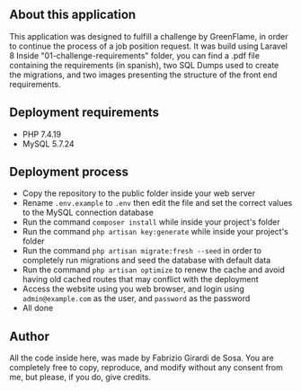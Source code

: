 ## About this application

This application was designed to fulfill a challenge by GreenFlame, in order to continue the process of a job position request. It was build using Laravel 8
Inside "01-challenge-requirements" folder, you can find a .pdf file containing the requirements (in spanish), two SQL Dumps used to create the migrations, and two images presenting the structure of the front end requirements.


## Deployment requirements

- PHP 7.4.19
- MySQL 5.7.24


## Deployment process

- Copy the repository to the public folder inside your web server
- Rename `.env.example` to `.env` then edit the file and set the correct values to the MySQL connection database
- Run the command `composer install` while inside your project's folder
- Run the command `php artisan key:generate` while inside your project's folder
- Run the command `php artisan migrate:fresh --seed` in order to completely run migrations and seed the database with default data
- Run the command `php artisan optimize` to renew the cache and avoid having old cached routes that may conflict with the deployment
- Access the website using you web browser, and login using `admin@example.com` as the user, and `password` as the password
- All done


## Author

All the code inside here, was made by Fabrizio Girardi de Sosa. You are completely free to copy, reproduce, and modify without any consent from me, but please, if you do, give credits.
